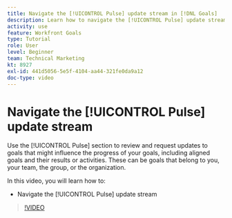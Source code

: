 ```yaml
---
title: Navigate the [!UICONTROL Pulse] update stream in [!DNL Goals]
description: Learn how to navigate the [!UICONTROL Pulse] update stream in [!DNL   Goals].
activity: use
feature: Workfront Goals
type: Tutorial
role: User
level: Beginner
team: Technical Marketing
kt: 8927
exl-id: 441d5056-5e5f-4104-aa44-321fe0da9a12
doc-type: video
---
```

# Navigate the [!UICONTROL Pulse] update stream

Use the [!UICONTROL Pulse] section to review and request updates to goals that might influence the progress of your goals, including aligned goals and their results or activities. These can be goals that belong to you, your team, the group, or the organization.

In this video, you will learn how to:

* Navigate the [!UICONTROL Pulse] update stream

>[!VIDEO](https://video.tv.adobe.com/v/335199/?quality=12)
